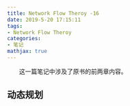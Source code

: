 ```yaml
---
title: Network Flow Theroy -16
date: 2019-5-20 17:15:11
tags: 
- Network Flow Theroy
categories:
- 笔记
mathjax: true
---
```


&emsp;&emsp;这一篇笔记中涉及了原书的前两章内容。

<!-- more -->

## 动态规划


<!--stackedit_data:
eyJoaXN0b3J5IjpbMTMzNjk1OTgwMF19
-->